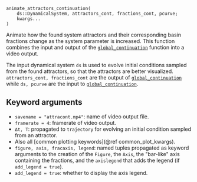 ```
animate_attractors_continuation(
    ds::DynamicalSystem, attractors_cont, fractions_cont, pcurve;
    kwargs...
)
```

Animate how the found system attractors and their corresponding basin fractions change as the system parameter is increased. This function combines the input and output of the [`global_continuation`](@ref) function into a video output.

The input dynamical system `ds` is used to evolve initial conditions sampled from the found attractors, so that the attractors are better visualized. `attractors_cont, fractions_cont` are the output of [`global_continuation`](@ref) while `ds, pcurve` are the input to [`global_continuation`](@ref).

## Keyword arguments

  * `savename = "attracont.mp4"`: name of video output file.
  * `framerate = 4`: framerate of video output.
  * `Δt, T`: propagated to `trajectory` for evolving an initial condition sampled from an attractor.
  * Also all [common plotting keywords](@ref common_plot_kwargs).
  * `figure, axis, fracaxis, legend`: named tuples propagated as keyword arguments to the creation of the `Figure`, the `Axis`, the "bar-like" axis containing the fractions, and the `axislegend` that adds the legend (if `add_legend = true`).
  * `add_legend = true`: whether to display the axis legend.
